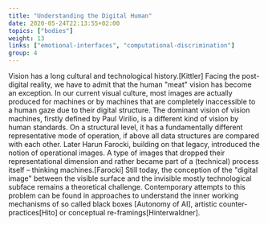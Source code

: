 ```yaml
---
title: "Understanding the Digital Human"
date: 2020-05-24T22:13:55+02:00
topics: ["bodies"]
weight: 13
links: ["emotional-interfaces", "computational-discrimination"]
group: 4
---
```


Vision has a long cultural and technological history.[Kittler] Facing the post-digital reality, we have to admit that the human "meat" vision has become an exception. In our current visual culture, most images are actually produced for machines or by machines that are completely inaccessible to a human gaze due to their digital structure. The dominant vision of vision machines, firstly defined by Paul Virilio, is a different kind of vision by human standards. On a structural level, it has a fundamentally different representative mode of operation, if above all data structures are compared with each other. Later Harun Farocki, building on that legacy, introduced the notion of operational images. A type of images that dropped their representational dimension and rather became part of a (technical) process itself – thinking machines.[Farocki] Still today, the conception of the "digital image" between the visible surface and the invisible mostly technological subface remains a theoretical challenge. Contemporary attempts to this problem can be found in approaches to understand the inner working mechanisms of so called black boxes [Autonomy of AI], artistic counter-practices[Hito] or conceptual re-framings[Hinterwaldner].
